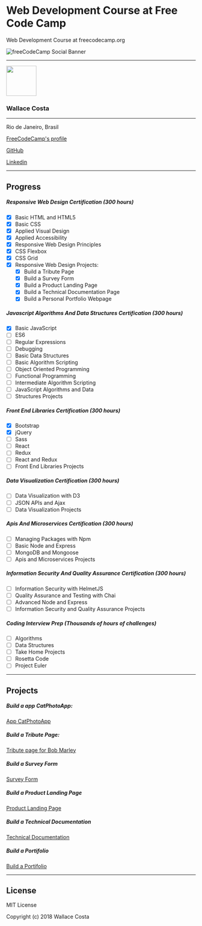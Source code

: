 # Web Development Course at Free Code Camp
Web Development Course at freecodecamp.org

![freeCodeCamp Social Banner](https://s3.amazonaws.com/freecodecamp/wide-social-banner.png)

-------

<img src="https://avatars2.githubusercontent.com/u/25742247?v=4" height="80px" width="80px">

### Wallace Costa
-------
Rio de Janeiro, Brasil

[FreeCodeCamp's profile](https://www.freecodecamp.org/wallacecosta)

[GitHub](https://github.com/wallacecosta)

[Linkedin](https://www.linkedin.com/in/wallacecosta/)

-------------

## Progress

##### Responsive Web Design Certification (300 hours)
- [x] Basic HTML and HTML5
- [x] Basic CSS
- [x] Applied Visual Design
- [x] Applied Accessibility
- [x] Responsive Web Design Principles
- [x] CSS Flexbox
- [x] CSS Grid
- [x] Responsive Web Design Projects:
    - [x] Build a Tribute Page
    - [x] Build a Survey Form
    - [x] Build a Product Landing Page
    - [x] Build a Technical Documentation Page
    - [x] Build a Personal Portfolio Webpage

##### Javascript Algorithms And Data Structures Certification (300 hours)
- [x] Basic JavaScript
- [ ] ES6
- [ ] Regular Expressions
- [ ] Debugging
- [ ] Basic Data Structures
- [ ] Basic Algorithm Scripting
- [ ] Object Oriented Programming
- [ ] Functional Programming
- [ ] Intermediate Algorithm Scripting
- [ ] JavaScript Algorithms and Data 
- [ ] Structures Projects

##### Front End Libraries Certification (300 hours)
- [x] Bootstrap
- [x] jQuery
- [ ] Sass
- [ ] React
- [ ] Redux
- [ ] React and Redux
- [ ] Front End Libraries Projects

##### Data Visualization Certification (300 hours)
- [ ] Data Visualization with D3
- [ ] JSON APIs and Ajax
- [ ] Data Visualization Projects

##### Apis And Microservices Certification (300 hours)
- [ ] Managing Packages with Npm
- [ ] Basic Node and Express
- [ ] MongoDB and Mongoose
- [ ] Apis and Microservices Projects

##### Information Security And Quality Assurance Certification (300 hours)
- [ ] Information Security with HelmetJS
- [ ] Quality Assurance and Testing with Chai
- [ ] Advanced Node and Express
- [ ] Information Security and Quality Assurance Projects

##### Coding Interview Prep (Thousands of hours of challenges)
- [ ] Algorithms
- [ ] Data Structures
- [ ] Take Home Projects
- [ ] Rosetta Code
- [ ] Project Euler

---------------

Projects
--------

##### Build a app CatPhotoApp:

[App CatPhotoApp](https://wallacecosta.github.io/curso-freecodecamp.org/Build-CatPhotoApp/CatPhotoApp.html)

##### Build a Tribute Page:

[Tribute page for Bob Marley](https://wallacecosta.github.io/curso-freecodecamp.org/Build-Tribute/tribute-page.html)

##### Build a Survey Form
[Survey Form](https://wallacecosta.github.io/curso-freecodecamp.org/Build-Survey-Form/survey-form.html)

##### Build a Product Landing Page
[Product Landing Page](https://wallacecosta.github.io/curso-freecodecamp.org/Build-Product-Landing-Page/product-page.html)

##### Build a Technical Documentation
 [Technical Documentation](https://wallacecosta.github.io/curso-freecodecamp.org/Build-Technical-Documentation/technical-documentation.html)

##### Build a Portifolio
 [Build a Portifolio](https://wallacecosta.github.io/curso-freecodecamp.org/Build-Portfolio/Portfolio.html)

--------------------------

License
-------

MIT License

Copyright (c) 2018 Wallace Costa
